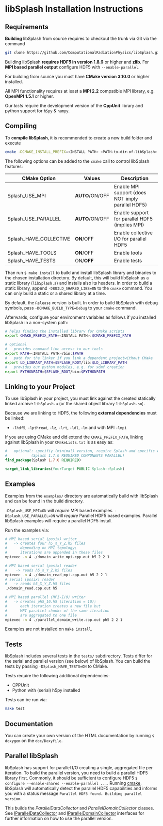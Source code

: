 libSplash Installation Instructions
===================================

Requirements
------------

**Building** libSplash from source requires to checkout the trunk via Git via the command
```bash
git clone https://github.com/ComputationalRadiationPhysics/libSplash.git
```

Building libSplash **requires HDF5 in version 1.8.6** or higher and **zlib**.
For **MPI based parallel output** configure HDF5 with `--enable-parallel`.

For building from source you must have **CMake version 3.10.0** or higher installed.

All MPI functionality requires at least a **MPI 2.2** compatible MPI library, e.g. **OpenMPI 1.5.1** or higher.

Our *tests* require the development version of the **CppUnit** library and python support for `h5py` & `numpy`.


Compiling
---------

To **compile libSplash**, it is recommended to create a new build folder and execute
```bash
cmake -DCMAKE_INSTALL_PREFIX=<INSTALL PATH> <PATH-to-dir-of-libSplash>
```

The following options can be added to the `cmake` call to control libSplash features:

| CMake Option           | Values           | Description                                       |
|------------------------|------------------|---------------------------------------------------|
| Splash_USE_MPI         | **AUTO**/ON/OFF  | Enable MPI support (does NOT imply parallel HDF5) |
| Splash_USE_PARALLEL    | **AUTO**/ON/OFF  | Enable support for parallel HDF5 (implies MPI)    |
| Splash_HAVE_COLLECTIVE | **ON**/OFF       | Enable collective I/O for parallel HDF5           |
| Splash_HAVE_TOOLS      | **ON**/OFF       | Enable tools                                      |
| Splash_HAVE_TESTS      | ON/**OFF**       | Enable tests                                      |

Than run `$ make install` to build and install libSplash library and binaries to the chosen installation directory.
By default, this will build libSplash as a static library (`libSplash.a`) and installs also its headers.
In order to build a static library, append `-DBUILD_SHARED_LIBS=ON` to the `cmake` command.
You can only build a static or a shared library at a time.

By default, the `Release` version is built.
In order to build libSplash with debug symbols, pass `-DCMAKE_BUILD_TYPE=Debug` to your `cmake` command.

Afterwards, configure your environment variables as follows if you installed libSplash in a non-system path:
```bash
# helps finding the installed library for CMake scripts
export CMAKE_PREFIX_PATH=<INSTALL PATH>:$CMAKE_PREFIX_PATH

# optional
#   provides command line access to our tools
export PATH=<INSTALL PATH>/bin:$PATH
#   path for the linker if you link a dependent projectwithout CMake
export LD_LIBRARY_PATH=$SPLASH_ROOT/lib:$LD_LIBRARY_PATH
#   provides our python modules, e.g. for xdmf creation
export PYTHONPATH=$SPLASH_ROOT/bin:$PYTHONPATH
```


Linking to your Project
-----------------------

To use libSplash in your project, you must link against the created statically linked archive `libSplash.a` (or the shared object library `libSplash.so`).

Because we are linking to HDF5, the following **external dependencies** must be linked:
- `-lhdf5`, `-lpthread`, `-lz`, `-lrt`, `-ldl`, `-lm` and with MPI `-lmpi`

If you are using CMake and did extend the `CMAKE_PREFIX_PATH`, linking against libSplash in your `CMakeLists.txt` is as easy as:
```cmake
#   optional: specifiy (minimal) version, require Splash and specific components, e.g.
#           (Splash 1.7.0 REQUIRED COMPONENTS PARALLEL)
find_package(Splash 1.7.0 REQUIRED)

target_link_libraries(YourTarget PUBLIC Splash::Splash)
```

Examples
--------

Examples from the `examples/` directory are automatically build with libSplash and can be found in the build directory.

`-DSplash_USE_MPI=ON` will *require* MPI based examples.
`-DSplash_USE_PARALLEL=ON` will *require* Parallel HDF5 based examples.
Parallel libSplash examples will require a parallel HDF5 install.


Run the examples via:

```bash
# MPI based serial (posix) writer
#   -> creates four h5_X_Y_Z.h5 files
#      depending on MPI topology;
#      iterations are appended in these files
mpiexec -n 4 ./domain_write_mpi.cpp.out h5 2 2 1

# MPI based serial (posix) reader
#    -> reads h5_X_Y_Z.h5 files
mpiexec -n 4 ./domain_read_mpi.cpp.out h5 2 2 1
# serial (posix) reader
#   -> reads h5_X_Y_Z.h5 files
./domain_read.cpp.out h5

# MPI based parallel (MPI-I/O) writer
#   -> creates ph5_10.h5 (iteration = 10);
#      each iteration creates a new file but
#      MPI parallel chunks of the same iteration
#      are aggregated to one file
mpiexec -n 4 ./parallel_domain_write.cpp.out ph5 2 2 1
```

Examples are not installed on `make install`.


Tests
-----

libSplash includes several tests in the `tests/` subdirectory.
Tests differ for the serial and parallel version (see below) of libSplash.
You can build the tests by passing `-DSplash_HAVE_TESTS=ON` to CMake.

Tests require the following additional dependencies:

* CPPUnit
* Python with (serial) h5py installed

Tests can be run via:

```bash
make test
```


Documentation
-------------

You can create your own version of the HTML documentation by running
`$ doxygen` on the `doc/Doxyfile`.


Parallel libSplash
------------------

libSplash has support for parallel I/O creating a single, aggregated file per iteration.
To build the parallel version, you need to build a parallel HDF5 library first.
Commonly, it should be sufficient to configure HDF5 `$ configure --enable-shared --enable-parallel ...`.
Running [cmake](#Compiling), libSplash will automatically detect the parallel HDF5
capabilities and informs you with a status message
`Parallel HDF5 found. Building parallel version`.

This builds the *ParallelDataCollector* and *ParallelDomainCollector* classes.
See
[IParallelDataCollector](https://computationalradiationphysics.github.io/libSplash/classsplash_1_1_i_parallel_data_collector.html)
and
[IParallelDomainCollector](https://computationalradiationphysics.github.io/libSplash/classsplash_1_1_i_parallel_domain_collector.html)
interfaces for further information on how to use the parallel version.
